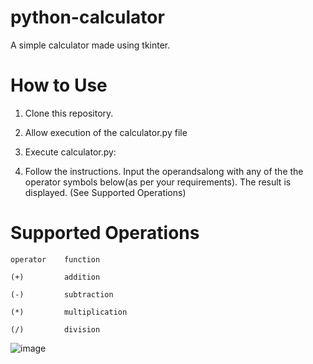 # python-calculator
A simple calculator made using tkinter.

# How to Use
1. Clone this repository.

2. Allow execution of the calculator.py file

3. Execute calculator.py:

4. Follow the instructions. Input the operandsalong with any of the the operator symbols below(as per your requirements). The result 
is displayed. (See Supported Operations)

# Supported Operations

    operator 	function
   
    (+)	        addition
   
    (-)         subtraction
   
    (*)	        multiplication
    
    (/)	        division

![image](https://user-images.githubusercontent.com/64529469/107082857-cd6f6480-681a-11eb-9983-f5183fe325b8.png)
